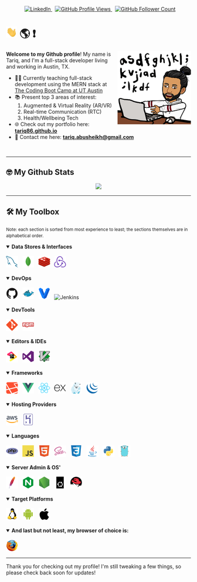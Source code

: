 <p align="center">
    <span>&nbsp;</span>
    <a href="https://www.linkedin.com/in/tariqabusheikh">
        <img src="https://img.shields.io/badge/LinkedIn-blue?style=flat-square&logo=Linkedin&logoColor=white" alt="LinkedIn" />
    </a>
    <span>&nbsp;</span>
    <a href="https://github.com/tariq86/tariq86">
        <img src="https://pageview.vercel.app/?github_user=tariq86" alt="GitHub Profile Views" />
    </a>
    <span>&nbsp;</span>
    <a href="https://github.com/tariq86?tab=followers">
        <img src="https://img.shields.io/github/followers/tariq86.svg?label=follow&style=social" alt="GitHub Follower Count" />
    </a>
</p>

<h1><img width="30px" src="./res/img/Hi.gif" alt="👋🏽" /> 🌎 ❗</h1>

<img align="right" height="200" src="./res/img/my-bitmoji.png" alt="frustratred bitmoji me" />

<p valign="middle">

**Welcome to my Github profile**! My name is Tariq, and I'm a full-stack developer living and working in Austin, TX.

- 👨‍💻 Currently teaching full-stack development using the MERN stack at [The Coding Boot Camp at UT Austin](https://techbootcamps.utexas.edu/coding/)
- 📚 Present top 3 areas of interest:
  1. Augmented & Virtual Reality (AR/VR)
  1. Real-time Communication (RTC)
  1. Health/Wellbeing Tech
- 🌐 Check out my portfolio here: [**tariq86.github.io**](https://tariq86.github.io)
- 📧 Contact me here: [**tariq.abusheikh@gmail.com**](mailto:tariq.abusheikh@gmail.com)
</p>

<br clear="both" />

---

## 🤓 My Github Stats

<p align="center">
    <img src="https://github-readme-stats.vercel.app/api?username=tariq86&show_icons=true&theme=dark" />
</p>

---

## 🛠️ My Toolbox

<small>Note: each section is sorted from most experience to least; the sections themselves are in alphabetical order.</small>

<details open>
    <summary><strong>Data Stores & Interfaces</strong></summary>
    <br />
    <!-- MySQL -->
    <img src="https://raw.githubusercontent.com/devicons/devicon/master/icons/mysql/mysql-original.svg" width="32" alt="MySQL" />
    &nbsp;
    <!-- MongoDB -->
    <img src="https://raw.githubusercontent.com/devicons/devicon/master/icons/mongodb/mongodb-original.svg" width="32" alt="MongoDB" />
    &nbsp;
    <!-- Redis -->
    <img src="https://raw.githubusercontent.com/devicons/devicon/master/icons/redis/redis-original.svg" width="32" alt="Redis" />
    &nbsp;
    <!-- Redux -->
    <img src="https://raw.githubusercontent.com/devicons/devicon/master/icons/redux/redux-original.svg" width="32" alt="Redux" />
</details>

<br />

<details open>
    <summary><strong>DevOps</strong></summary>
    <br />
    <!-- GitHub -->
    <img src="https://raw.githubusercontent.com/devicons/devicon/master/icons/github/github-original.svg" width="32" alt="GitHub" />
    &nbsp;
    <!-- Docker -->
    <img src="https://raw.githubusercontent.com/devicons/devicon/master/icons/docker/docker-original.svg" width="32" alt="Docker" />
    &nbsp;
    <!-- Vagrant -->
    <img src="https://raw.githubusercontent.com/devicons/devicon/master/icons/vagrant/vagrant-original.svg" width="32" alt="Vagrant" />
    &nbsp;
    <!-- Jenkins -->
    <img src="https://raw.githubusercontent.com/tariq86/devicon/feature/306-jenkins/icons/jenkins/jenkins-original.svg" width="32" alt="Jenkins" />
</details>

<br />

<details open>
    <summary><strong>DevTools</strong></summary>
    <br />
    <!-- Git -->
    <img src="https://raw.githubusercontent.com/devicons/devicon/master/icons/git/git-original.svg" width="32" alt="Git" />
    &nbsp;
    <!-- NPM -->
    <img src="https://raw.githubusercontent.com/devicons/devicon/master/icons/npm/npm-original-wordmark.svg" width="32" alt="NPM" />
</details>

<br />

<details open>
    <summary><strong>Editors & IDEs</strong></summary>
    <br />
    <!-- Jetbrains -->
    <img src="https://raw.githubusercontent.com/devicons/devicon/master/icons/jetbrains/jetbrains-original.svg" width="32" alt="Jetbrains IDEs" />
    &nbsp;
    <!-- Visual Studio -->
    <img src="https://raw.githubusercontent.com/devicons/devicon/master/icons/visualstudio/visualstudio-plain.svg" width="32" alt="Visual Studio" />
    &nbsp;
    <!-- vim -->
    <img src="https://raw.githubusercontent.com/devicons/devicon/master/icons/vim/vim-original.svg" width="32" alt="vim" />
</details>

<br />

<details open>
    <summary><strong>Frameworks</strong></summary>
    <br />
    <!-- Laravel -->
    <img src="https://raw.githubusercontent.com/devicons/devicon/master/icons/laravel/laravel-plain.svg" width="32" alt="Laravel" />
    &nbsp;
    <!-- Vue.js -->
    <img src="https://raw.githubusercontent.com/devicons/devicon/master/icons/vuejs/vuejs-original.svg" width="32" alt="Vue.js" />
    &nbsp;
    <!-- React -->
    <img src="https://raw.githubusercontent.com/devicons/devicon/master/icons/react/react-original.svg" width="32" alt="React" />
    &nbsp;
    <!-- Express.js -->
    <img src="https://raw.githubusercontent.com/devicons/devicon/master/icons/express/express-original.svg" width="32" alt="Express.js" />
    &nbsp;
    <!-- Foundation -->
    <img src="https://raw.githubusercontent.com/devicons/devicon/master/icons/foundation/foundation-original.svg" width="32" alt="Foundation" />
    &nbsp;
    <!-- jQuery -->
    <img src="https://raw.githubusercontent.com/devicons/devicon/master/icons/jquery/jquery-original.svg" width="32" alt="jQuery" />
</details>

<br />

<details open>
    <summary><strong>Hosting Providers</strong></summary>
    <br />
    <!-- AWS -->
    <img src="https://raw.githubusercontent.com/devicons/devicon/master/icons/amazonwebservices/amazonwebservices-original.svg" width="32" alt="AWS" />
    &nbsp;
    <!-- Heroku -->
    <img src="https://raw.githubusercontent.com/devicons/devicon/master/icons/heroku/heroku-original.svg" width="32" alt="Heroku" />
</details>

<br />

<details open>
    <summary><strong>Languages</strong></summary>
    <br />
    <!-- PHP -->
    <img src="https://raw.githubusercontent.com/devicons/devicon/master/icons/php/php-original.svg" width="32" alt="PHP" />
    &nbsp;
    <!-- JS -->
    <img src="https://raw.githubusercontent.com/devicons/devicon/master/icons/javascript/javascript-original.svg" width="32" alt="JS" />
    &nbsp;
    <!-- HTML5 -->
    <img src="https://raw.githubusercontent.com/devicons/devicon/master/icons/html5/html5-original.svg" width="32" alt="HTML5" />
    &nbsp;
    <!-- SASS -->
    <img src="https://raw.githubusercontent.com/devicons/devicon/master/icons/sass/sass-original.svg" width="32" alt="SASS" />
    &nbsp;
    <!-- CSS3 -->
    <img src="https://raw.githubusercontent.com/devicons/devicon/master/icons/css3/css3-original.svg" width="32" alt="CSS3" />
    &nbsp;
    <!-- Java -->
    <img src="https://raw.githubusercontent.com/devicons/devicon/master/icons/java/java-original.svg" width="32" alt="Java" />
    &nbsp;
    <!-- Python -->
    <img src="https://raw.githubusercontent.com/devicons/devicon/master/icons/python/python-original.svg" width="32" alt="Python" />
    &nbsp;
    <!-- Golang -->
    <img src="https://raw.githubusercontent.com/devicons/devicon/master/icons/go/go-original.svg" width="32" alt="Golang" />
</details>

<br />

<details open>
    <summary><strong>Server Admin & OS'</strong></summary>
    <br />
    <!-- Apache -->
    <img src="https://raw.githubusercontent.com/devicons/devicon/master/icons/apache/apache-original.svg" width="32" alt="Apache" />
    &nbsp;
    <!-- NginX -->
    <img src="https://raw.githubusercontent.com/devicons/devicon/master/icons/nginx/nginx-original.svg" width="32" alt="Nginx" />
    &nbsp;
    <!-- Node.js -->
    <img src="https://raw.githubusercontent.com/devicons/devicon/master/icons/nodejs/nodejs-original.svg" width="32" alt="Node.js" />
    &nbsp;
    <!-- Ubuntu -->
    <img src="https://raw.githubusercontent.com/devicons/devicon/master/icons/ubuntu/ubuntu-plain.svg" width="32" alt="Ubuntu" />
    &nbsp;
    <!-- Redhat -->
    <img src="https://raw.githubusercontent.com/devicons/devicon/master/icons/redhat/redhat-original.svg" width="32" alt="Redhat" />
</details>

<br />

<details open>
    <summary><strong>Target Platforms</strong></summary>
    <br />
    <!-- Linux -->
    <img src="https://raw.githubusercontent.com/devicons/devicon/master/icons/linux/linux-original.svg" width="32" alt="Linux" />
    &nbsp;
    <!-- Android -->
    <img src="https://raw.githubusercontent.com/devicons/devicon/master/icons/android/android-original.svg" width="32" alt="Android" />
    &nbsp;
    <!-- Apple -->
    <img src="https://raw.githubusercontent.com/devicons/devicon/master/icons/apple/apple-original.svg" width="32" alt="Apple" />
</details>

<br />

<details open>
    <summary><strong>And last but not least, my browser of choice is:</strong></summary>
    <br />

<!-- Firefox -->
<img src="https://raw.githubusercontent.com/devicons/devicon/master/icons/firefox/firefox-original.svg" width="32" alt="Firefox" />
</details>

---

Thank you for checking out my profile! I'm still tweaking a few things, so please check back soon for updates!

